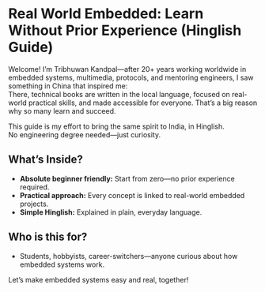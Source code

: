 # Real World Embedded: Learn Without Prior Experience (Hinglish Guide)

Welcome! I’m Tribhuwan Kandpal—after 20+ years working worldwide in embedded systems, multimedia, protocols, and mentoring engineers, I saw something in China that inspired me:  
There, technical books are written in the local language, focused on real-world practical skills, and made accessible for everyone. That’s a big reason why so many learn and succeed.

This guide is my effort to bring the same spirit to India, in Hinglish.  
No engineering degree needed—just curiosity.

## What’s Inside?

- **Absolute beginner friendly:** Start from zero—no prior experience required.
- **Practical approach:** Every concept is linked to real-world embedded projects.
- **Simple Hinglish:** Explained in plain, everyday language.

## Who is this for?

- Students, hobbyists, career-switchers—anyone curious about how embedded systems work.

Let’s make embedded systems easy and real, together!

